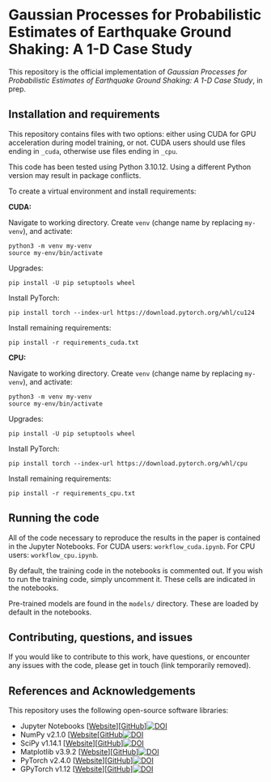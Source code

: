 # Gaussian Processes for Probabilistic Estimates of Earthquake Ground Shaking: A 1-D Case Study

This repository is the official implementation of _Gaussian Processes for Probabilistic Estimates of Earthquake Ground Shaking: A 1-D Case Study_, in prep.

## Installation and requirements

This repository contains files with two options: either using CUDA for GPU acceleration during model training, or not. CUDA users should use files ending in `_cuda`, otherwise use files ending in `_cpu`.

This code has been tested using Python 3.10.12. Using a different Python version may result in package conflicts.

To create a virtual environment and install requirements:

**CUDA:**

Navigate to working directory. Create ```venv``` (change name by replacing ```my-venv```), and activate:
```shell
python3 -m venv my-venv
source my-env/bin/activate
```

Upgrades:
```shell
pip install -U pip setuptools wheel
```

Install PyTorch:
```shell
pip install torch --index-url https://download.pytorch.org/whl/cu124
```

Install remaining requirements:
```shell
pip install -r requirements_cuda.txt
```

**CPU:**

Navigate to working directory. Create ```venv``` (change name by replacing ```my-venv```), and activate:
```shell
python3 -m venv my-venv
source my-env/bin/activate
```

Upgrades:
```shell
pip install -U pip setuptools wheel
```

Install PyTorch:
```shell
pip install torch --index-url https://download.pytorch.org/whl/cpu
```

Install remaining requirements:
```shell
pip install -r requirements_cpu.txt
```

## Running the code

All of the code necessary to reproduce the results in the paper is contained in the Jupyter Notebooks. For CUDA users: `workflow_cuda.ipynb`. For CPU users: `workflow_cpu.ipynb`.

By default, the training code in the notebooks is commented out. If you wish to run the training code, simply uncomment it. These cells are indicated in the notebooks.

Pre-trained models are found in the `models/` directory. These are loaded by default in the notebooks.

## Contributing, questions, and issues

If you would like to contribute to this work, have questions, or encounter any issues with the code, please get in touch (link temporarily removed).

## References and Acknowledgements

This repository uses the following open-source software libraries:

- Jupyter Notebooks [[Website](https://jupyter.org/)][[GitHub](https://github.com/jupyter/notebook)][![DOI](https://zenodo.org/badge/DOI/10.3233/978-1-61499-649-1-87.svg)](https://doi.org/10.3233/978-1-61499-649-1-87)
- NumPy v2.1.0 [[Website](https://numpy.org/)[[GitHub](https://github.com/numpy/numpy)[![DOI](https://zenodo.org/badge/DOI/10.1038/s41586-020-2649-2.svg)](https://doi.org/10.1038/s41586-020-2649-2)
- SciPy v1.14.1 [[Website](https://scipy.org/)][[GitHub](https://github.com/scipy/scipy)][![DOI](https://zenodo.org/badge/DOI/10.1038/s41592-019-0686-2.svg)](https://doi.org/10.1038/s41592-019-0686-2)
- Matplotlib v3.9.2 [[Website](https://matplotlib.org/)][[GitHub](https://github.com/matplotlib/matplotlib)][![DOI](https://zenodo.org/badge/DOI/10.1109/MCSE.2007.55.svg)](https://doi.org/10.1109/MCSE.2007.55)
- PyTorch v2.4.0 [[Website](https://pytorch.org/)][[GitHub](https://github.com/pytorch/pytorch)][![DOI](https://zenodo.org/badge/DOI/10.5555/3454287.3455008.svg)](https://doi.org/10.5555/3454287.3455008)
- GPyTorch v1.12 [[Website](https://gpytorch.ai/)][[GitHub](https://github.com/cornellius-gp/gpytorch)][![DOI](https://zenodo.org/badge/DOI/10.5555/3327757.3327857.svg)](https://doi.org/10.5555/3327757.3327857)
